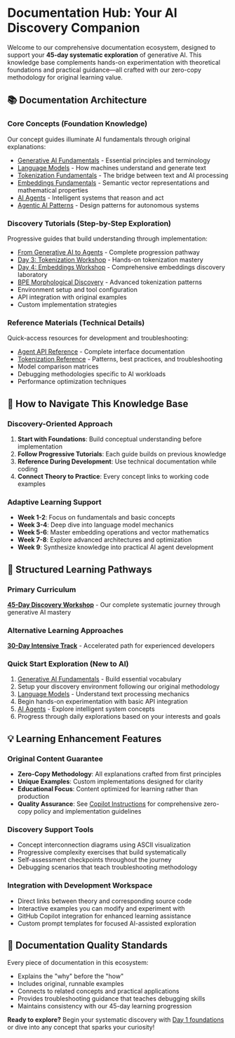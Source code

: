 # Documentation Hub: Your AI Discovery Companion

Welcome to our comprehensive documentation ecosystem, designed to support your **45-day systematic exploration** of generative AI. This knowledge base complements hands-on experimentation with theoretical foundations and practical guidance—all crafted with our zero-copy methodology for original learning value.

## 📚 Documentation Architecture

### Core Concepts (Foundation Knowledge)

Our concept guides illuminate AI fundamentals through original explanations:

- [Generative AI Fundamentals](concepts/generative-ai-fundamentals.md) - Essential principles and terminology
- [Language Models](concepts/language-models.md) - How machines understand and generate text
- [Tokenization Fundamentals](concepts/tokenization-fundamentals.md) - The bridge between text and AI processing
- [Embeddings Fundamentals](concepts/embeddings-fundamentals.md) - Semantic vector representations and mathematical properties
- [AI Agents](concepts/ai-agents.md) - Intelligent systems that reason and act
- [Agentic AI Patterns](concepts/agentic-ai-patterns.md) - Design patterns for autonomous systems

### Discovery Tutorials (Step-by-Step Exploration)

Progressive guides that build understanding through implementation:

- [From Generative AI to Agents](tutorials/genai-to-agents.md) - Complete progression pathway
- [Day 3: Tokenization Workshop](tutorials/day3-tokenization-workshop.md) - Hands-on tokenization mastery
- [Day 4: Embeddings Workshop](tutorials/day4-embeddings-workshop.md) - Comprehensive embeddings discovery laboratory
- [BPE Morphological Discovery](tutorials/bpe-morphological-discovery.md) - Advanced tokenization patterns
- Environment setup and tool configuration
- API integration with original examples
- Custom implementation strategies

### Reference Materials (Technical Details)

Quick-access resources for development and troubleshooting:

- [Agent API Reference](reference/agent-api-reference.md) - Complete interface documentation
- [Tokenization Reference](reference/tokenization-reference.md) - Patterns, best practices, and troubleshooting
- Model comparison matrices
- Debugging methodologies specific to AI workloads
- Performance optimization techniques

## 🎯 How to Navigate This Knowledge Base

### Discovery-Oriented Approach

1. **Start with Foundations**: Build conceptual understanding before implementation
2. **Follow Progressive Tutorials**: Each guide builds on previous knowledge
3. **Reference During Development**: Use technical documentation while coding
4. **Connect Theory to Practice**: Every concept links to working code examples

### Adaptive Learning Support

- **Week 1-2**: Focus on fundamentals and basic concepts
- **Week 3-4**: Deep dive into language model mechanics
- **Week 5-6**: Master embedding operations and vector mathematics
- **Week 7-8**: Explore advanced architectures and optimization
- **Week 9**: Synthesize knowledge into practical AI agent development

## 📖 Structured Learning Pathways

### Primary Curriculum

**[45-Day Discovery Workshop](learning-path-45-days.md)** - Our complete systematic journey through generative AI mastery

### Alternative Learning Approaches

**[30-Day Intensive Track](learning-path-30-days.md)** - Accelerated path for experienced developers

### Quick Start Exploration (New to AI)

1. [Generative AI Fundamentals](concepts/generative-ai-fundamentals.md) - Build essential vocabulary
2. Setup your discovery environment following our original methodology
3. [Language Models](concepts/language-models.md) - Understand text processing mechanics
4. Begin hands-on experimentation with basic API integration
5. [AI Agents](concepts/ai-agents.md) - Explore intelligent system concepts
6. Progress through daily explorations based on your interests and goals

## 💡 Learning Enhancement Features

### Original Content Guarantee

- **Zero-Copy Methodology**: All explanations crafted from first principles
- **Unique Examples**: Custom implementations designed for clarity  
- **Educational Focus**: Content optimized for learning rather than production
- **Quality Assurance**: See [Copilot Instructions](../.github/copilot-instructions.md) for comprehensive zero-copy policy and implementation guidelines

### Discovery Support Tools

- Concept interconnection diagrams using ASCII visualization
- Progressive complexity exercises that build systematically
- Self-assessment checkpoints throughout the journey
- Debugging scenarios that teach troubleshooting methodology

### Integration with Development Workspace

- Direct links between theory and corresponding source code
- Interactive examples you can modify and experiment with
- GitHub Copilot integration for enhanced learning assistance
- Custom prompt templates for focused AI-assisted exploration

## 🌟 Documentation Quality Standards

Every piece of documentation in this ecosystem:

- Explains the "why" before the "how"
- Includes original, runnable examples
- Connects to related concepts and practical applications
- Provides troubleshooting guidance that teaches debugging skills
- Maintains consistency with our 45-day learning progression

**Ready to explore?** Begin your systematic discovery with [Day 1 foundations](learning-path-45-days.md#week-1--generative-ai-foundations-days-15) or dive into any concept that sparks your curiosity!
